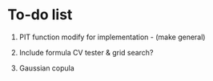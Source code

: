 

# To-do list

1) PIT function modify for implementation - (make general)

2) Include formula CV tester & grid search?

3) Gaussian copula

